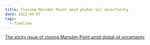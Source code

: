 ```yaml
---
title: Closing Marsden Point amid global oil uncertainty
date: 2022-03-07
tags:
  - Timeline
---
```


[The sticky issue of closing Marsden Point amid global oil uncertainty](https://www.rnz.co.nz/national/programmes/ninetonoon/audio/2018833208/the-sticky-issue-of-closing-marsden-point-amid-global-oil-uncertainty)
